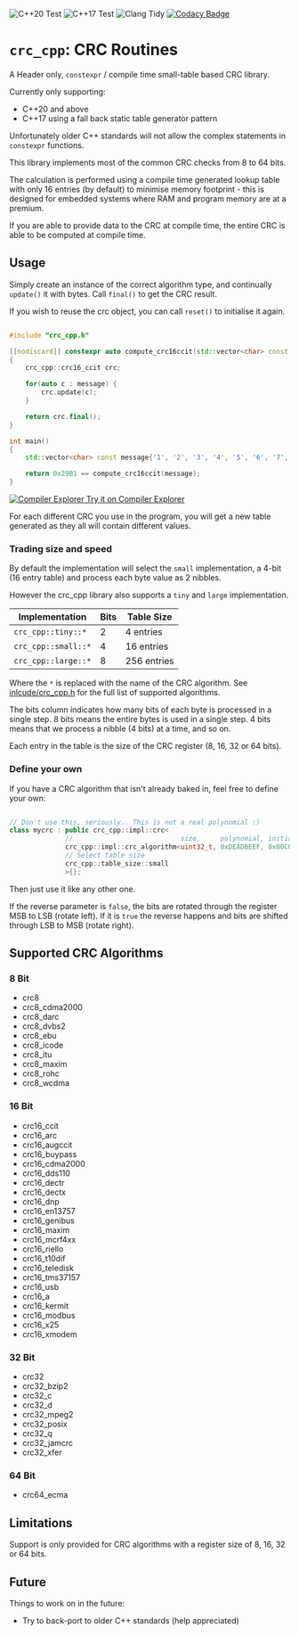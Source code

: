 ![C++20 Test](https://github.com/AshleyRoll/crc_cpp/workflows/C++20%20Test/badge.svg)
![C++17 Test](https://github.com/AshleyRoll/crc_cpp/workflows/C++17%20Test/badge.svg)
![Clang Tidy](https://github.com/AshleyRoll/crc_cpp/workflows/Clang%20Tidy/badge.svg)
[![Codacy Badge](https://app.codacy.com/project/badge/Grade/02c708fb7c554faabfccbaf04bfe5c14)](https://www.codacy.com/gh/AshleyRoll/crc_cpp/dashboard?utm_source=github.com&amp;utm_medium=referral&amp;utm_content=AshleyRoll/crc_cpp&amp;utm_campaign=Badge_Grade)

# `crc_cpp`: CRC Routines

A Header only, `constexpr` / compile time small-table based CRC library.

Currently only supporting:
-   C++20 and above
-   C++17 using a fall back static table generator pattern

Unfortunately older C++ standards will not allow the complex statements in
`constexpr` functions.

This library implements most of the common CRC checks from 8 to 64 bits.

The calculation is performed using a compile time generated lookup table with
only 16 entries (by default) to minimise memory footprint - this is designed
for embedded systems where RAM and program memory are at a premium.

If you are able to provide data to the CRC at compile time, the entire CRC is
able to be computed at compile time.


## Usage

Simply create an instance of the correct algorithm type, and continually
`update()` it with bytes. Call `final()` to get the CRC result.

If you wish to reuse the crc object, you can call `reset()` to initialise it
again.

```cpp

#include "crc_cpp.h"

[[nodiscard]] constexpr auto compute_crc16ccit(std::vector<char> const &message)
{
    crc_cpp::crc16_ccit crc;

    for(auto c : message) {
        crc.update(c);
    }

    return crc.final();
}

int main()
{
    std::vector<char> const message{'1', '2', '3', '4', '5', '6', '7', '8', '9'};

    return 0x29B1 == compute_crc16ccit(message);
}

```
[![Compiler Explorer](https://godbolt.org/favicon.ico) Try it on Compiler Explorer](https://godbolt.org/z/6Wc17zfze)

For each different CRC you use in the program, you will get a new table
generated as they all will contain different values.

### Trading size and speed

By default the implementation will select the `small` implementation, a
4-bit (16 entry table) and process each byte value as 2 nibbles.

However the crc_cpp library also supports a `tiny` and `large` implementation.

| Implementation      | Bits | Table Size  |
| ------------------- | ---- | ----------  |
| `crc_cpp::tiny::*`  | 2    | 4 entries   |
| `crc_cpp::small::*` | 4    | 16 entries  |
| `crc_cpp::large::*` | 8    | 256 entries |

Where the `*` is replaced with the name of the CRC algorithm. See
[inlcude/crc_cpp.h](include/crc_cpp.h) for the full list of supported
algorithms.

The bits column indicates how many bits of each byte is processed in a single
step. 8 bits means the entire bytes is used in a single step. 4 bits means that
we process a nibble (4 bits) at a time, and so on.

Each entry in the table is the size of the CRC register (8, 16, 32 or 64 bits).

### Define your own

If you have a CRC algorithm that isn't already baked in, feel free to define
your own:

```cpp

// Don't use this, seriously.. This is not a real polynomial :)
class mycrc : public crc_cpp::impl::crc<
              //                           size,     polynomial, initial,    final xor,  reverse?
              crc_cpp::impl::crc_algorithm<uint32_t, 0xDEADBEEF, 0x00C0DE00, 0x00000000, false>,
              // Select table size
              crc_cpp::table_size::small
              >{};
```

Then just use it like any other one.

If the reverse parameter is `false`, the bits are rotated through the register
MSB to LSB (rotate left). If it is `true` the reverse happens and bits are shifted through
LSB to MSB (rotate right).

## Supported CRC Algorithms

### 8 Bit

* crc8
* crc8_cdma2000
* crc8_darc
* crc8_dvbs2
* crc8_ebu
* crc8_icode
* crc8_itu
* crc8_maxim
* crc8_rohc
* crc8_wcdma

### 16 Bit

* crc16_ccit
* crc16_arc
* crc16_augccit
* crc16_buypass
* crc16_cdma2000
* crc16_dds110
* crc16_dectr
* crc16_dectx
* crc16_dnp
* crc16_en13757
* crc16_genibus
* crc16_maxim
* crc16_mcrf4xx
* crc16_riello
* crc16_t10dif
* crc16_teledisk
* crc16_tms37157
* crc16_usb
* crc16_a
* crc16_kermit
* crc16_modbus
* crc16_x25
* crc16_xmodem

### 32 Bit

* crc32
* crc32_bzip2
* crc32_c
* crc32_d
* crc32_mpeg2
* crc32_posix
* crc32_q
* crc32_jamcrc
* crc32_xfer

### 64 Bit

* crc64_ecma

## Limitations

Support is only provided for CRC algorithms with a register size of 8, 16, 32
or 64 bits.

## Future

Things to work on in the future:
-   Try to back-port to older C++ standards (help appreciated)
